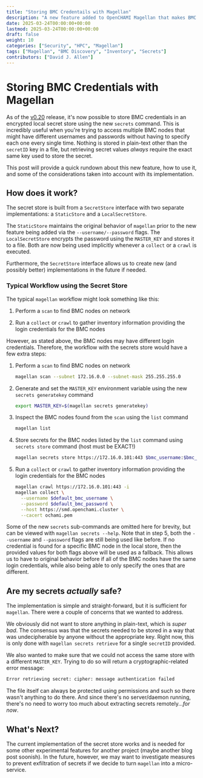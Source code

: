 ```yaml
---
title: "Storing BMC Credentails with Magellan"
description: "A new feature added to OpenCHAMI Magellan that makes BMC login easier, efficient, and secure."
date: 2025-03-24T00:00:00+00:00
lastmod: 2025-03-24T00:00:00+00:00
draft: false
weight: 10
categories: ["Security", "HPC", "Magellan"]
tags: ["Magellan", "BMC Discovery", "Inventory", "Secrets"]
contributors: ["David J. Allen"]
---
```


# Storing BMC Credentials with Magellan

As of the [v0.20](https://github.com/OpenCHAMI/magellan/releases/tag/v0.2.0) release, it's now possible to store BMC credentials in an encrypted local secret store using the new `secrets` command. This is incredibly useful when you're trying to access multiple BMC nodes that might have different usernames and passwords without having to specify each one every single time. Nothing is stored in plain-text other than the `secretID` key in a file, but retrieving secret values *always* require the exact same key used to store the secret. 

This post will provide a quick rundown about this new feature, how to use it, and some of the considerations taken into account with its implementation.

## How does it work?

The secret store is built from a `SecretStore` interface with two separate implementations: a `StaticStore` and a `LocalSecretStore`. 

The `StaticStore` maintains the original behavior of `magellan` prior to the new feature being added via the `--username/--password` flags. The `LocalSecretStore` encrypts the password using the `MASTER_KEY` and stores it to a file. Both are now being used implicitly whenever a `collect` or a `crawl` is executed.

Furthermore, the `SecretStore` interface allows us to create new (and possibly better) implementations in the future if needed.

### Typical Workflow using the Secret Store

The typical `magellan` workflow might look something like this:

1. Perform a `scan` to find BMC nodes on network

2. Run a `collect` or `crawl` to gather inventory information providing the login credentials for the BMC nodes

However, as stated above, the BMC nodes may have different login credentials. Therefore, the workflow with the secrets store would have a few extra steps:

1. Perform a `scan` to find BMC nodes on network
   
   ```bash
   magellan scan --subnet 172.16.0.0 --subnet-mask 255.255.255.0
   ```

2. Generate and set the `MASTER_KEY` environment variable using the new `secrets generatekey` command
   
   ```bash
   export MASTER_KEY=$(magellan secrets generatekey)
   ```

3. Inspect the BMC nodes found from the `scan` using the `list` command
   
   ```bash
   magellan list
   ```

4. Store secrets for the BMC nodes listed by the `list` command using `secrets store` command (host must be EXACT!)
   
   ```bash
   magellan secrets store https://172.16.0.101:443 $bmc_username:$bmc_password
   ```

5. Run a `collect` or `crawl` to gather inventory information providing the login credentials for the BMC nodes
   
   ```bash
   magellan crawl https://172.16.0.101:443 -i
   magellan collect \
     --username $default_bmc_username \
     --password $default_bmc_password \
     --host https://smd.openchami.cluster \
     --cacert ochami.pem
   ```

Some of the new `secrets` sub-commands are omitted here for brevity, but can be viewed with `magellan secrets --help`. Note that in step 5, both the `--username` and `--password` flags are still being used like before. If no credential is found for a specific BMC node in the local store, then the provided values for both flags above will be used as a fallback. This allows us to have to original behavior before if all of the BMC nodes have the same login credentials, while also being able to only specify the ones that are different.

## Are my secrets *actually* safe?

The implementation is simple and straight-forward, but it is sufficient for `magellan`. There were a couple of concerns that we wanted to address. 

We obviously did not want to store anything in plain-text, which is *super bad*. The consensus was that the secrets needed to be stored in a way that was undecipherable by anyone without the appropriate key. Right now, this is only done with `magellan secrets retrieve` for a single `secretID` provided.

We also wanted to make sure that we could not access the same store with a different `MASTER_KEY`. Trying to do so will return a cryptographic-related error message:

```bash
Error retrieving secret: cipher: message authentication failed
```

The file itself can always be protected using permissions and such so there wasn't anything to do there. And since there's no server/daemon running, there's no need to worry too much about extracting secrets remotely...*for now*.

## What's Next?

The current implementation of the secret store works and is needed for some other experimental features for another project (maybe another blog post soonish). In the future, however, we may want to investigate measures to prevent exfiltration of secrets if we decide to turn `magellan` into a micro-service.


